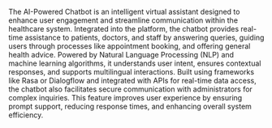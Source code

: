 The AI-Powered Chatbot is an intelligent virtual assistant designed to enhance user engagement and streamline communication within the healthcare system. Integrated into the platform, the chatbot provides real-time assistance to patients, doctors, and staff by answering queries, guiding users through processes like appointment booking, and offering general health advice. Powered by Natural Language Processing (NLP) and machine learning algorithms, it understands user intent, ensures contextual responses, and supports multilingual interactions. Built using frameworks like Rasa or Dialogflow and integrated with APIs for real-time data access, the chatbot also facilitates secure communication with administrators for complex inquiries. This feature improves user experience by ensuring prompt support, reducing response times, and enhancing overall system efficiency.
